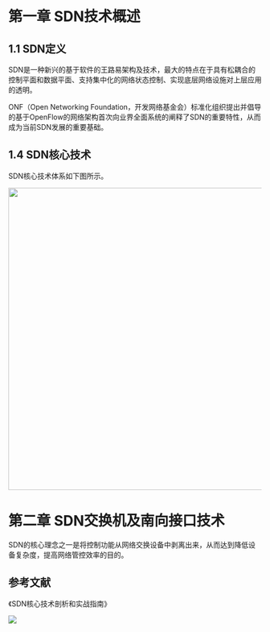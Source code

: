 
# 第一章 SDN技术概述 #


## 1.1 SDN定义 ##

SDN是一种新兴的基于软件的王路易架构及技术，最大的特点在于具有松耦合的控制平面和数据平面、支持集中化的网络状态控制、实现底层网络设施对上层应用的透明。

ONF（Open Networking Foundation，开发网络基金会）标准化组织提出并倡导的基于OpenFlow的网络架构首次向业界全面系统的阐释了SDN的重要特性，从而成为当前SDN发展的重要基础。



## 1.4 SDN核心技术 ##

SDN核心技术体系如下图所示。

<div align="center"><img src="..//pics/SDN核心技术体系.PNG" width=600></div>



# 第二章 SDN交换机及南向接口技术 #

SDN的核心理念之一是将控制功能从网络交换设备中剥离出来，从而达到降低设备复杂度，提高网络管控效率的目的。









## 参考文献 ##

《SDN核心技术剖析和实战指南》

<img src="http://career.huawei.com/reccampportal/campus4/img/hw_logo.png">